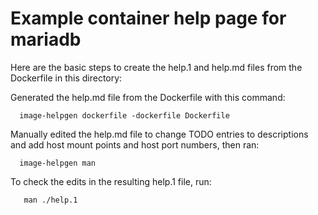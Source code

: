 # Example container help page for mariadb

Here are the basic steps to create the help.1 and help.md files
from the Dockerfile in this directory:

Generated the help.md file from the Dockerfile with this command:

```
  image-helpgen dockerfile -dockerfile Dockerfile 

```
Manually edited the help.md file to change TODO entries to descriptions
and add host mount points and host port numbers, then ran:

```
  image-helpgen man 
```

To check the edits in the resulting help.1 file, run:

```
   man ./help.1
```
